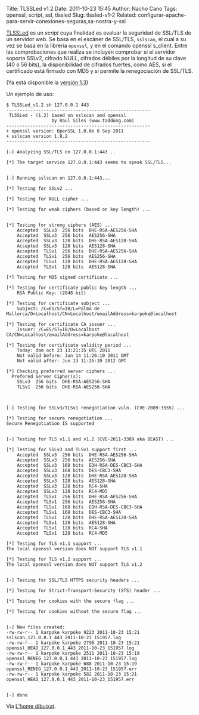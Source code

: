 Title: TLSSLed v1.2
Date: 2011-10-23 15:45
Author: Nacho Cano
Tags: openssl, script, ssl, tlssled
Slug: tlssled-v1-2
Related: configurar-apache-para-servir-conexiones-seguras,sa-nostra-y-ssl

[TLSSLed][] es un _script_ cuya finalidad es evaluar la seguridad de
SSL/TLS de un servidor web. Se basa en el escáner de SSL/TLS, `sslscan`,
el cual a su vez se basa en la librería `openssl`, y en el comando
openssl s_client. Entre las comprobaciones que realiza se incluyen
comprobar si el servidor soporta SSLv2, cifrado NULL, cifrados débiles
por la longitud de su clave (40 ó 56 bits), la disponibilidad de
cifrados fuertes, como AES, si el certificado está firmado con MD5 y si
permite la renegociación de SSL/TLS.

(Ya está disponible la [versión 1.3][])

Un ejemplo de uso:

    $ TLSSLed_v1.2.sh 127.0.0.1 443
    ------------------------------------------------------
     TLSSLed - (1.2) based on sslscan and openssl
                     by Raul Siles (www.taddong.com)
    ------------------------------------------------------
    + openssl version: OpenSSL 1.0.0e 6 Sep 2011
    + sslscan version 1.8.2
    ------------------------------------------------------

    [-] Analyzing SSL/TLS on 127.0.0.1:443 ..

    [*] The target service 127.0.0.1:443 seems to speak SSL/TLS...


    [-] Running sslscan on 127.0.0.1:443...

    [*] Testing for SSLv2 ...

    [*] Testing for NULL cipher ...

    [*] Testing for weak ciphers (based on key length) ...


    [*] Testing for strong ciphers (AES) ...
        Accepted  SSLv3  256 bits  DHE-RSA-AES256-SHA
        Accepted  SSLv3  256 bits  AES256-SHA
        Accepted  SSLv3  128 bits  DHE-RSA-AES128-SHA
        Accepted  SSLv3  128 bits  AES128-SHA
        Accepted  TLSv1  256 bits  DHE-RSA-AES256-SHA
        Accepted  TLSv1  256 bits  AES256-SHA
        Accepted  TLSv1  128 bits  DHE-RSA-AES128-SHA
        Accepted  TLSv1  128 bits  AES128-SHA

    [*] Testing for MD5 signed certificate ...

    [*] Testing for certificate public key length ...
        RSA Public Key: (2048 bit)

    [*] Testing for certificate subject ...
        Subject: /C=ES/ST=IB/L=Palma de Mallorca/O=Localhost/CN=Localhost/emailAddress=karpoke@localhost

    [*] Testing for certificate CA issuer ...
        Issuer: /C=ES/ST=IB/O=Localhost CA/CN=Localhost/emailAddress=karpoke@localhost

    [*] Testing for certificate validity period ...
        Today: dom oct 23 13:21:35 UTC 2011
        Not valid before: Jun 14 11:26:10 2011 GMT
        Not valid after: Jun 13 11:26:10 2012 GMT

    [*] Checking preferred server ciphers ...
      Prefered Server Cipher(s):
        SSLv3  256 bits  DHE-RSA-AES256-SHA
        TLSv1  256 bits  DHE-RSA-AES256-SHA



    [-] Testing for SSLv3/TLSv1 renegotiation vuln. (CVE-2009-3555) ...

    [*] Testing for secure renegotiation ...
    Secure Renegotiation IS supported


    [-] Testing for TLS v1.1 and v1.2 (CVE-2011-3389 aka BEAST) ...

    [*] Testing for SSLv3 and TLSv1 support first ...
        Accepted  SSLv3  256 bits  DHE-RSA-AES256-SHA
        Accepted  SSLv3  256 bits  AES256-SHA
        Accepted  SSLv3  168 bits  EDH-RSA-DES-CBC3-SHA
        Accepted  SSLv3  168 bits  DES-CBC3-SHA
        Accepted  SSLv3  128 bits  DHE-RSA-AES128-SHA
        Accepted  SSLv3  128 bits  AES128-SHA
        Accepted  SSLv3  128 bits  RC4-SHA
        Accepted  SSLv3  128 bits  RC4-MD5
        Accepted  TLSv1  256 bits  DHE-RSA-AES256-SHA
        Accepted  TLSv1  256 bits  AES256-SHA
        Accepted  TLSv1  168 bits  EDH-RSA-DES-CBC3-SHA
        Accepted  TLSv1  168 bits  DES-CBC3-SHA
        Accepted  TLSv1  128 bits  DHE-RSA-AES128-SHA
        Accepted  TLSv1  128 bits  AES128-SHA
        Accepted  TLSv1  128 bits  RC4-SHA
        Accepted  TLSv1  128 bits  RC4-MD5

    [*] Testing for TLS v1.1 support ...
    The local openssl version does NOT support TLS v1.1

    [*] Testing for TLS v1.2 support ...
    The local openssl version does NOT support TLS v1.2


    [-] Testing for SSL/TLS HTTPS security headers ...

    [*] Testing for Strict-Transport-Security (STS) header ...

    [*] Testing for cookies with the secure flag ...

    [*] Testing for cookies without the secure flag ...


    [-] New files created:
    -rw-rw-r-- 1 karpoke karpoke 9223 2011-10-23 15:21 sslscan_127.0.0.1_443_2011-10-23_151957.log
    -rw-rw-r-- 1 karpoke karpoke 2796 2011-10-23 15:21 openssl_HEAD_127.0.0.1_443_2011-10-23_151957.log
    -rw-rw-r-- 1 karpoke karpoke 2511 2011-10-23 15:19 openssl_RENEG_127.0.0.1_443_2011-10-23_151957.log
    -rw-rw-r-- 1 karpoke karpoke 688 2011-10-23 15:19 openssl_RENEG_127.0.0.1_443_2011-10-23_151957.err
    -rw-rw-r-- 1 karpoke karpoke 582 2011-10-23 15:21 openssl_HEAD_127.0.0.1_443_2011-10-23_151957.err


    [-] done

Via [L’home dibuixat][].

  [TLSSLed]: http://www.taddong.com/en/lab.html#TLSSLED
    "TLSSLed"
  [versión 1.3]: http://www.taddong.com/tools/TLSSLed_v1.3.sh
    "TLSSLed 1.3"
  [L’home dibuixat]: http://caballe.cat/wp/eina-tlssled-v12/
    "L’home dibuixat"
